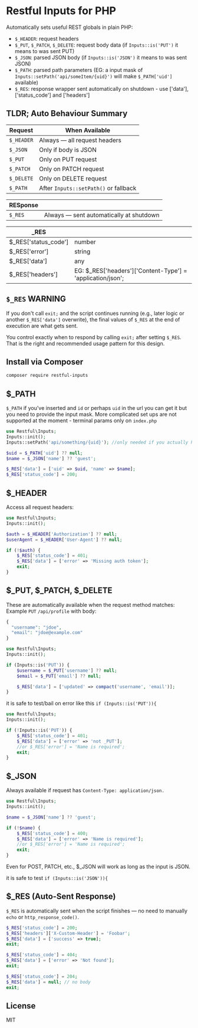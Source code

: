# Restful Inputs for PHP

Automatically sets useful REST globals in plain PHP:

- `$_HEADER`: request headers
- `$_PUT`, `$_PATCH`, `$_DELETE`: request body data (if `Inputs::is('PUT')` it means to was sent PUT)
- `$_JSON`: parsed JSON body (if `Inputs::is('JSON')` it means to was sent JSON)
- `$_PATH`: parsed path parameters (EG: a input mask of `Inputs::setPath('api/someItem/{uid}')` will make `$_PATH['uid']` available)
- `$_RES`: response wrapper sent automatically on shutdown - use ['data'], ['status_code'] and ['headers']

## TLDR; Auto Behaviour Summary

| Request    | When Available                        |
| ---------- | ------------------------------------- |
| `$_HEADER` | Always — all request headers          |
| `$_JSON`   | Only if body is JSON                  |
| `$_PUT`    | Only on PUT request                   |
| `$_PATCH`  | Only on PATCH request                 |
| `$_DELETE` | Only on DELETE request                |
| `$_PATH`   | After `Inputs::setPath()` or fallback |

| RESponse |                                         |
| -------- | --------------------------------------- |
| `$_RES`  | Always — sent automatically at shutdown |

| \_RES                 |                                                             |
| --------------------- | ----------------------------------------------------------- |
| $\_RES['status_code'] | number                                                      |
| $\_RES['error']       | string                                                      |
| $\_RES['data']        | any                                                         |
| $\_RES['headers']     | EG: $\_RES['headers']['Content-Type'] = 'application/json'; |

## `$_RES` WARNING

If you don't call `exit;` and the script continues running (e.g., later logic or another `$_RES['data']` overwrite), the final values of `$_RES` at the end of execution are what gets sent.

You control exactly when to respond by calling `exit;` after setting `$_RES`. That is the right and recommended usage pattern for this design.

## Install via Composer

```bash
composer require restful-inputs
```

## $\_PATH

`$_PATH` if you've inserted and `id` or perhaps `uid` in the url you can get it but you need to provide the input mask. More complicated set ups are not supported at the moment - terminal params only on `index.php`

```php
use Restful\Inputs;
Inputs::init();
Inputs::setPath('api/something/{uid}'); //only needed if you actually have a path with params - and it assumes you're in an index.php

$uid = $_PATH['uid'] ?? null;
$name = $_JSON['name'] ?? 'guest';

$_RES['data'] = ['uid' => $uid, 'name' => $name];
$_RES['status_code'] = 200;

```

## $\_HEADER

Access all request headers:

```php
use Restful\Inputs;
Inputs::init();

$auth = $_HEADER['Authorization'] ?? null;
$userAgent = $_HEADER['User-Agent'] ?? null;

if (!$auth) {
    $_RES['status_code'] = 401;
    $_RES['data'] = ['error' => 'Missing auth token'];
    exit;
}
```

## $\_PUT, $\_PATCH, $\_DELETE

These are automatically available when the request method matches:
Example `PUT` `/api/profile` with body:

```php
{
  "username": "jdoe",
  "email": "jdoe@example.com"
}
```

```php
use Restful\Inputs;
Inputs::init();

if (Inputs::is('PUT')) {
    $username = $_PUT['username'] ?? null;
    $email = $_PUT['email'] ?? null;

    $_RES['data'] = ['updated' => compact('username', 'email')];
}
```

it is safe to test/bail on error like this `if (Inputs::is('PUT')){`

```php
use Restful\Inputs;
Inputs::init();

if (!Inputs::is('PUT')) {
    $_RES['status_code'] = 401;
    $_RES['data'] = ['error' => 'not _PUT'];
    //or $_RES['error'] = 'Name is required';
    exit;
}
```

## $\_JSON

Always available if request has `Content-Type: application/json.`

```php
use Restful\Inputs;
Inputs::init();

$name = $_JSON['name'] ?? 'guest';

if (!$name) {
    $_RES['status_code'] = 400;
    $_RES['data'] = ['error' => 'Name is required'];
    //or $_RES['error'] = 'Name is required';
    exit;
}
```

Even for POST, PATCH, etc., $\_JSON will work as long as the input is JSON.

it is safe to test `if (Inputs::is('JSON')){`

## $\_RES (Auto-Sent Response)

`$_RES` is automatically sent when the script finishes — no need to manually `echo` or `http_response_code()`.

```php
$_RES['status_code'] = 200;
$_RES['headers']['X-Custom-Header'] = 'Foobar';
$_RES['data'] = ['success' => true];
exit;
```

```php
$_RES['status_code'] = 404;
$_RES['data'] = ['error' => 'Not found'];
exit;
```

```php
$_RES['status_code'] = 204;
$_RES['data'] = null; // no body
exit;
```

## License

MIT
